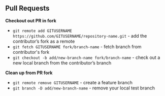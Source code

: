 ## Pull Requests

**Checkout out PR in fork**

- `git remote add GITUSERNAME https://github.com/GITUSERNAME/repository-name.git` - add the contributor’s fork as a remote
- `git fetch GITUSERNAME fork/branch-name` - fetch branch from contributor's fork
- `git checkout -b add/new-branch-name fork/branch-name` - check out a new local branch from the contributor’s branch

**Clean up from PR fork**

- `git remote remove GITUSERNAME` - create a feature branch
- `git branch -D add/new-branch-name` - remove your local test branch
